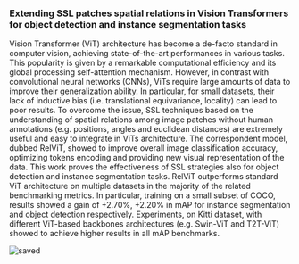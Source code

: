 ### Extending SSL patches spatial relations in Vision Transformers for object detection and instance segmentation tasks

Vision Transformer (ViT) architecture has become a de-facto standard in computer vision, achieving state-of-the-art performances in various tasks. This popularity is given by a remarkable computational efficiency and its global processing self-attention mechanism. However, in contrast with convolutional neural networks (CNNs), ViTs require large amounts of data to improve their generalization ability. In particular, for small datasets, their lack of inductive bias (i.e. translational equivariance, locality) can lead to poor results. To overcome the issue, SSL techniques based on the understanding of spatial relations among image patches without human annotations (e.g. positions, angles and euclidean distances) are extremely useful and easy to integrate in ViTs architecture. The correspondent model, dubbed RelViT, showed to improve overall image classification accuracy, optimizing tokens encoding and providing new visual representation of the data. This work proves the effectiveness of SSL strategies also for object detection and instance segmentation tasks. RelViT outperforms standard ViT architecture on multiple datasets in the majority of the related benchmarking metrics. In particular, training on a small subset of COCO, results showed a gain of +2.70\%, +2.20\% in mAP for instance segmentation and object detection respectively. Experiments, on Kitti dataset, with different ViT-based backbones architectures (e.g. Swin-ViT and T2T-ViT) showed to achieve higher results in all mAP benchmarks.

![saved](https://user-images.githubusercontent.com/78668728/223557403-64e48276-ca95-41f7-baf5-0ea94d60d311.jpg)
